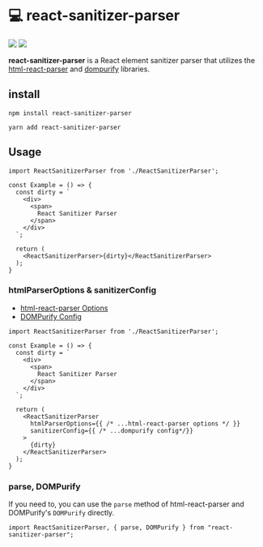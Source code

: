 # 💻 react-sanitizer-parser

<p>
  <a href="https://www.npmjs.com/package/react-sanitizer-parser" target="_blank">
  <img src="https://img.shields.io/npm/v/react-sanitizer-parser.svg"></a>
  <a href="https://www.npmjs.com/package/react-sanitizer-parser" target="_blank">
  <img src="https://img.shields.io/npm/dt/react-sanitizer-parser.svg"></a>
</p>

<b>react-sanitizer-parser</b> is a React element sanitizer parser that utilizes the [html-react-parser](https://github.com/remarkablemark/html-react-parser) and [dompurify](https://github.com/cure53/DOMPurify) libraries.

## install
```
npm install react-sanitizer-parser
```
```
yarn add react-sanitizer-parser
```

## Usage
```tsx
import ReactSanitizerParser from './ReactSanitizerParser';

const Example = () => {
  const dirty = `
    <div>
      <span>
        React Sanitizer Parser
      </span>
    </div>
  `;

  return (
    <ReactSanitizerParser>{dirty}</ReactSanitizerParser>
  );
}
```

### htmlParserOptions & sanitizerConfig
- [html-react-parser Options](https://github.com/remarkablemark/html-react-parser#usage)
- [DOMPurify Config](https://github.com/cure53/DOMPurify#can-i-configure-dompurify)

```tsx
import ReactSanitizerParser from './ReactSanitizerParser';

const Example = () => {
  const dirty = `
    <div>
      <span>
        React Sanitizer Parser
      </span>
    </div>
  `;

  return (
    <ReactSanitizerParser 
      htmlParserOptions={{ /* ...html-react-parser options */ }} 
      sanitizerConfig={{ /* ...dompurify config*/}}
    >
      {dirty}
    </ReactSanitizerParser>
  );
}
```

### parse, DOMPurify
If you need to, you can use the `parse` method of html-react-parser and DOMPurify's `DOMPurify` directly.

```tsx
import ReactSanitizerParser, { parse, DOMPurify } from "react-sanitizer-parser";
```